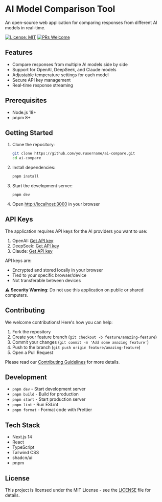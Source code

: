 # AI Model Comparison Tool

An open-source web application for comparing responses from different AI models in real-time.

[![License: MIT](https://img.shields.io/badge/License-MIT-yellow.svg)](https://opensource.org/licenses/MIT)
[![PRs Welcome](https://img.shields.io/badge/PRs-welcome-brightgreen.svg)](http://makeapullrequest.com)

## Features

- Compare responses from multiple AI models side by side
- Support for OpenAI, DeepSeek, and Claude models
- Adjustable temperature settings for each model
- Secure API key management
- Real-time response streaming

## Prerequisites

- Node.js 18+
- pnpm 8+

## Getting Started

1. Clone the repository:

   ```bash
   git clone https://github.com/yourusername/ai-compare.git
   cd ai-compare
   ```

2. Install dependencies:

   ```bash
   pnpm install
   ```

3. Start the development server:

   ```bash
   pnpm dev
   ```

4. Open [http://localhost:3000](http://localhost:3000) in your browser

## API Keys

The application requires API keys for the AI providers you want to use:

1. OpenAI: [Get API key](https://platform.openai.com/api-keys)
2. DeepSeek: [Get API key](https://platform.deepseek.com/)
3. Claude: [Get API key](https://console.anthropic.com/settings/keys)

API keys are:

- Encrypted and stored locally in your browser
- Tied to your specific browser/device
- Not transferable between devices

⚠️ **Security Warning**: Do not use this application on public or shared computers.

## Contributing

We welcome contributions! Here's how you can help:

1. Fork the repository
2. Create your feature branch (`git checkout -b feature/amazing-feature`)
3. Commit your changes (`git commit -m 'Add some amazing feature'`)
4. Push to the branch (`git push origin feature/amazing-feature`)
5. Open a Pull Request

Please read our [Contributing Guidelines](CONTRIBUTING.md) for more details.

## Development

- `pnpm dev` - Start development server
- `pnpm build` - Build for production
- `pnpm start` - Start production server
- `pnpm lint` - Run ESLint
- `pnpm format` - Format code with Prettier

## Tech Stack

- Next.js 14
- React
- TypeScript
- Tailwind CSS
- shadcn/ui
- pnpm

## License

This project is licensed under the MIT License - see the [LICENSE](LICENSE) file for details.
